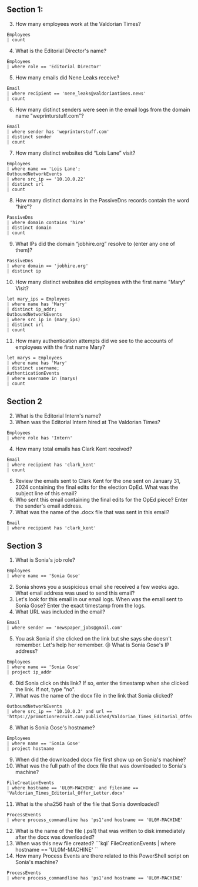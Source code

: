 ## Section 1:
3. How many employees work at the Valdorian Times?
```kql
Employees
| count
```

4. What is the Editorial Director's name?
```kql
Employees
| where role == 'Editorial Director'
```

5. How many emails did Nene Leaks receive?
```kql
Email
| where recipient == 'nene_leaks@valdoriantimes.news'
| count
```

6. How many distinct senders were seen in the email logs from the domain name "weprinturstuff.com"?
```kql
Email
| where sender has 'weprinturstuff.com'
| distinct sender
| count
```

7. How many distinct websites did “Lois Lane” visit?
```kql
Employees
| where name == 'Lois Lane';
OutboundNetworkEvents
| where src_ip == '10.10.0.22'
| distinct url
| count
```

8. How many distinct domains in the PassiveDns records contain the word “hire”?
```kql
PassiveDns
| where domain contains 'hire'
| distinct domain
| count
```

9. What IPs did the domain “jobhire.org” resolve to (enter any one of them)?
```kql
PassiveDns
| where domain == 'jobhire.org'
| distinct ip
```

10. How many distinct websites did employees with the first name "Mary" Visit?
```kql
let mary_ips = Employees
| where name has 'Mary'
| distinct ip_addr;
OutboundNetworkEvents
| where src_ip in (mary_ips)
| distinct url
| count
```

11. How many authentication attempts did we see to the accounts of employees with the first name Mary?
```kql
let marys = Employees
| where name has 'Mary'
| distinct username;
AuthenticationEvents
| where username in (marys)
| count
```
## Section 2
2. What is the Editorial Intern's name?
3. When was the Editorial Intern hired at The Valdorian Times?
```kql
Employees
| where role has 'Intern'
```

4. How many total emails has Clark Kent received?
```kql
Email
| where recipient has 'clark_kent'
| count
```

5. Review the emails sent to Clark Kent for the one sent on January 31, 2024 containing the final edits for the election OpEd. What was the subject line of this email?
6. Who sent this email containing the final edits for the OpEd piece? Enter the sender's email address.
7. What was the name of the .docx file that was sent in this email?
```kql
Email
| where recipient has 'clark_kent'
```

## Section 3
1. What is Sonia's job role?
```kql
Employees
| where name == 'Sonia Gose'
```

2. Sonia shows you a suspicious email she received a few weeks ago. What email address was used to send this email?
3. Let's look for this email in our email logs. When was the email sent to Sonia Gose? Enter the exact timestamp from the logs.
4. What URL was included in the email?
```kql
Email
| where sender == 'newspaper_jobs@gmail.com'
```

5. You ask Sonia if she clicked on the link but she says she doesn't remember. Let's help her remember. 😐 What is Sonia Gose's IP address?
```kql
Employees
| where name == 'Sonia Gose'
| project ip_addr
```

6. Did Sonia click on this link? If so, enter the timestamp when she clicked the link. If not, type "no".
7. What was the name of the docx file in the link that Sonia clicked?
```kql
OutboundNetworkEvents
| where src_ip == '10.10.0.3' and url == 'https://promotionrecruit.com/published/Valdorian_Times_Editorial_Offer_Letter.docx'
```

8. What is Sonia Gose's hostname?
```kql
Employees
| where name == 'Sonia Gose'
| project hostname
```

9. When did the downloaded docx file first show up on Sonia's machine?
10. What was the full path of the docx file that was downloaded to Sonia's machine?
```kql
FileCreationEvents
| where hostname == 'UL0M-MACHINE' and filename == 'Valdorian_Times_Editorial_Offer_Letter.docx'
```

11. What is the sha256 hash of the file that Sonia downloaded?
```kql
ProcessEvents
| where process_commandline has 'ps1'and hostname == 'UL0M-MACHINE'
```

12. What is the name of the file (.ps1) that was written to disk immediately after the docx was downloaded?
13. When was this new file created?
```kql`
FileCreationEvents
| where hostname == 'UL0M-MACHINE'
``
18. How many Process Events are there related to this PowerShell script on Sonia's machine?
```kql
ProcessEvents
| where process_commandline has 'ps1'and hostname == 'UL0M-MACHINE'
``` 


